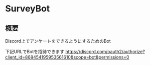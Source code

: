 # SurveyBot

## 概要
Discord上でアンケートをできるようにするためのBot

下記URLでBotを招待できます
https://discord.com/oauth2/authorize?client_id=868454195953561610&scope=bot&permissions=0
